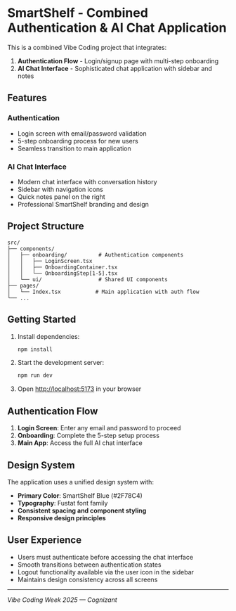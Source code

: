 # SmartShelf - Combined Authentication & AI Chat Application

This is a combined Vibe Coding project that integrates:

1. **Authentication Flow** - Login/signup page with multi-step onboarding
2. **AI Chat Interface** - Sophisticated chat application with sidebar and notes

## Features

### Authentication
- Login screen with email/password validation
- 5-step onboarding process for new users
- Seamless transition to main application

### AI Chat Interface
- Modern chat interface with conversation history
- Sidebar with navigation icons
- Quick notes panel on the right
- Professional SmartShelf branding and design

## Project Structure

```
src/
├── components/
│   ├── onboarding/          # Authentication components
│   │   ├── LoginScreen.tsx
│   │   ├── OnboardingContainer.tsx
│   │   └── OnboardingStep[1-5].tsx
│   └── ui/                  # Shared UI components
├── pages/
│   └── Index.tsx           # Main application with auth flow
└── ...
```

## Getting Started

1. Install dependencies:
   ```bash
   npm install
   ```

2. Start the development server:
   ```bash
   npm run dev
   ```

3. Open [http://localhost:5173](http://localhost:5173) in your browser

## Authentication Flow

1. **Login Screen**: Enter any email and password to proceed
2. **Onboarding**: Complete the 5-step setup process
3. **Main App**: Access the full AI chat interface

## Design System

The application uses a unified design system with:
- **Primary Color**: SmartShelf Blue (#2F78C4)
- **Typography**: Fustat font family
- **Consistent spacing and component styling**
- **Responsive design principles**

## User Experience

- Users must authenticate before accessing the chat interface
- Smooth transitions between authentication states
- Logout functionality available via the user icon in the sidebar
- Maintains design consistency across all screens

---

*Vibe Coding Week 2025 — Cognizant*